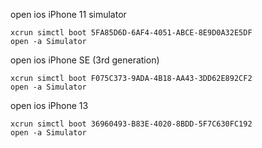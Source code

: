 open ios iPhone 11 simulator
````
xcrun simctl boot 5FA85D6D-6AF4-4051-ABCE-8E9D0A32E5DF
open -a Simulator
````

open ios iPhone SE (3rd generation)
````
xcrun simctl boot F075C373-9ADA-4B18-AA43-3DD62E892CF2
open -a Simulator
````

open ios iPhone 13
````
xcrun simctl boot 36960493-B83E-4020-8BDD-5F7C630FC192
open -a Simulator
````

